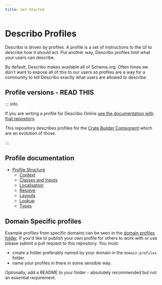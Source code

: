 ```yaml
---
title: Get Started
---
```


# Describo Profiles

Describo is driven by profiles. A profile is a set of instructions to the UI to describe how it
should act. Put another way, Describo profiles limit what your users can describe.

By default, Describo makes available all of Schema.org. Often times we don't want to expose all of
this to our users so profiles are a way for a community to tell Describo exactly what users are
allowed to describe.

## Profile versions - READ THIS

::: info

If you are writing a profile for Describo Online
[see the documentation with that repository](https://github.com/Arkisto-Platform/describo-online/wiki/Writing-a-domain-specific-profile).

This repository describes profiles for the
[Crate Builder Component](https://github.com/describo/crate-builder-component) which are an
evolution of those.

:::

## Profile documentation

-   [Profile Structure](/profiles/profile-structure.md)
    -   [Context](/profiles/contexts.md)
    -   [Classes and Inputs](/profiles/classes-and-inputs.md)
    -   [Localisation](/profiles/localisation.md)
    -   [Resolve](/profiles/resolve.md)
    -   [Layouts](/profiles/layouts.md)
    -   [Lookup](/profiles/lookups.md)
    -   [Types](/profiles/types.md)

## Domain Specific profiles

Example profiles from specific domains can be seen in the
[domain profiles folder](https://github.com/describo/profiles/tree/master/domain-profiles). If you'd
like to publish your own profile for others to work with or use please submit a pull request to this
repository. You must:

-   create a folder preferably named by your domain in the `domain-profiles` folder.
-   name your profiles in there in some sensible way.

Optionally, add a README to your folder - absolutely recommended but not an essential requirement.

